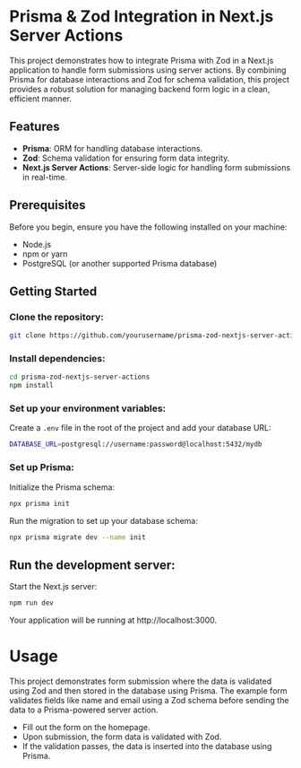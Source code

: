 # Prisma & Zod Integration in Next.js Server Actions

This project demonstrates how to integrate Prisma with Zod in a Next.js application to handle form submissions using server actions. By combining Prisma for database interactions and Zod for schema validation, this project provides a robust solution for managing backend form logic in a clean, efficient manner.

## Features

- **Prisma**: ORM for handling database interactions.
- **Zod**: Schema validation for ensuring form data integrity.
- **Next.js Server Actions**: Server-side logic for handling form submissions in real-time.

## Prerequisites

Before you begin, ensure you have the following installed on your machine:

- Node.js
- npm or yarn
- PostgreSQL (or another supported Prisma database)

## Getting Started

### Clone the repository:

```bash
git clone https://github.com/yourusername/prisma-zod-nextjs-server-actions.git
```

### Install dependencies:
```bash
cd prisma-zod-nextjs-server-actions
npm install
````

### Set up your environment variables:
Create a `.env` file in the root of the project and add your database URL:

```bash
DATABASE_URL=postgresql://username:password@localhost:5432/mydb
```

### Set up Prisma:
Initialize the Prisma schema:
```bash
npx prisma init
```
Run the migration to set up your database schema:
```bash
npx prisma migrate dev --name init
````

## Run the development server:
Start the Next.js server:

```bash
npm run dev
```

Your application will be running at http://localhost:3000.

# Usage

This project demonstrates form submission where the data is validated using Zod and then stored in the database using Prisma. The example form validates fields like name and email using a Zod schema before sending the data to a Prisma-powered server action.

- Fill out the form on the homepage.
- Upon submission, the form data is validated with Zod.
- If the validation passes, the data is inserted into the database using Prisma.